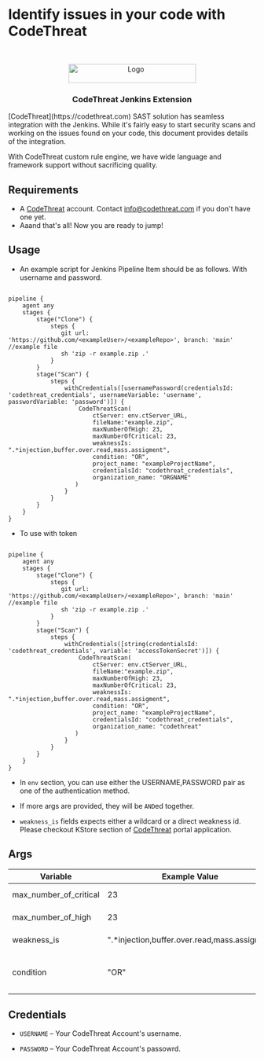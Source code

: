 # Identify issues in your code with CodeThreat

<!-- PROJECT LOGO -->
<br />
<p align="center">
  <a href="https://codethreat.com">
    <img src="https://www.codethreat.com/_next/static/media/ct-logo.0cc6530f.svg" alt="Logo" width="259" height="39">
  </a>

  <h3 align="center">CodeThreat Jenkins Extension</h3>

</p>
[CodeThreat](https://codethreat.com) SAST solution has seamless integration with the Jenkins. While it's fairly easy to start security scans and working on the issues found on your code, this document provides details of the integration. 

With CodeThreat custom rule engine, we have wide language and framework support without sacrificing quality.

## Requirements

* A [CodeThreat](https://codethreat.com) account. Contact info@codethreat.com if you don't have one yet.
* Aaand that's all! Now you are ready to jump!

## Usage

- An example script for Jenkins Pipeline Item should be as follows. With username and password.

```script

pipeline {
    agent any
    stages {
        stage("Clone") {
            steps {
               git url: 'https://github.com/<exampleUser>/<exampleRepo>', branch: 'main' //example file
               sh 'zip -r example.zip .'
            }
        }
        stage("Scan") {
            steps {
                withCredentials([usernamePassword(credentialsId: 'codethreat_credentials', usernameVariable: 'username', passwordVariable: 'password')]) {
                    CodeThreatScan(
                        ctServer: env.ctServer_URL,
                        fileName:"example.zip",
                        maxNumberOfHigh: 23,
                        maxNumberOfCritical: 23,
                        weaknessIs: ".*injection,buffer.over.read,mass.assigment", 
                        condition: "OR",
                        project_name: "exampleProjectName",
                        credentialsId: "codethreat_credentials",
                        organization_name: "ORGNAME"
                   )
                }
            }
        }
    }
}

```

- To use with token

```script

pipeline {
    agent any
    stages {
        stage("Clone") {
            steps {
               git url: 'https://github.com/<exampleUser>/<exampleRepo>', branch: 'main' //example file
               sh 'zip -r example.zip .'
            }
        }
        stage("Scan") {
            steps {
                withCredentials([string(credentialsId: 'codethreat_credentials', variable: 'accessTokenSecret')]) {
                    CodeThreatScan(
                        ctServer: env.ctServer_URL,
                        fileName:"example.zip",
                        maxNumberOfHigh: 23,
                        maxNumberOfCritical: 23,
                        weaknessIs: ".*injection,buffer.over.read,mass.assigment", 
                        condition: "OR",
                        project_name: "exampleProjectName",
                        credentialsId: "codethreat_credentials",
                        organization_name: "codethreat"
                   )
                }
            }
        }
    }
}

```
* In `env` section, you can use either the USERNAME,PASSWORD pair as one of the authentication method.

* If more args are provided, they will be `AND`ed together.

* `weakness_is` fields expects either a wildcard or a direct weakness id. Please checkout KStore section of  [CodeThreat](https://codethreat.com) portal application.

## Args

| Variable  | Example Value &nbsp;| Description &nbsp; | Type | Required | Default |
| ------------- | ------------- | ------------- |------------- | ------------- | ------------- |
| max_number_of_critical | 23 | Failed condition for maximum critical number of found issues | Number | No | N/A
| max_number_of_high | 23 | Failed condition for maximum high number of found issues | Number | No | N/A
| weakness_is | ".*injection,buffer.over.read,mass.assigment" | Failed condition for found issues weakness id's. | String | No | N/A
| condition | "OR" | It checks failed arguments(max_number_of_critical, max_number_of_high)  using with "and" or "or". | String | No | AND


## Credentials


- `USERNAME` –  Your CodeThreat Account's username.

- `PASSWORD` – Your CodeThreat Account's passowrd.



